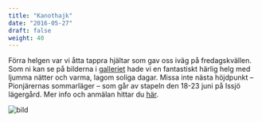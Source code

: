 ```yaml
---
title: "Kanothajk"
date: "2016-05-27"
draft: false
weight: 40
---
```

Förra helgen var vi åtta tappra hjältar som gav oss iväg på fredagskvällen. Som ni kan se på bilderna i [galleriet](/galleri/kanothajk) hade vi en fantastiskt härlig helg med ljumma nätter och varma, lagom soliga dagar. Missa inte nästa höjdpunkt – Pionjärernas sommarläger – som går av stapeln den 18-23 juni på Issjö lägergård. Mer info och anmälan hittar du [här](/lager/piratskatten2016/).

![bild](/img/kanot.jpg)
